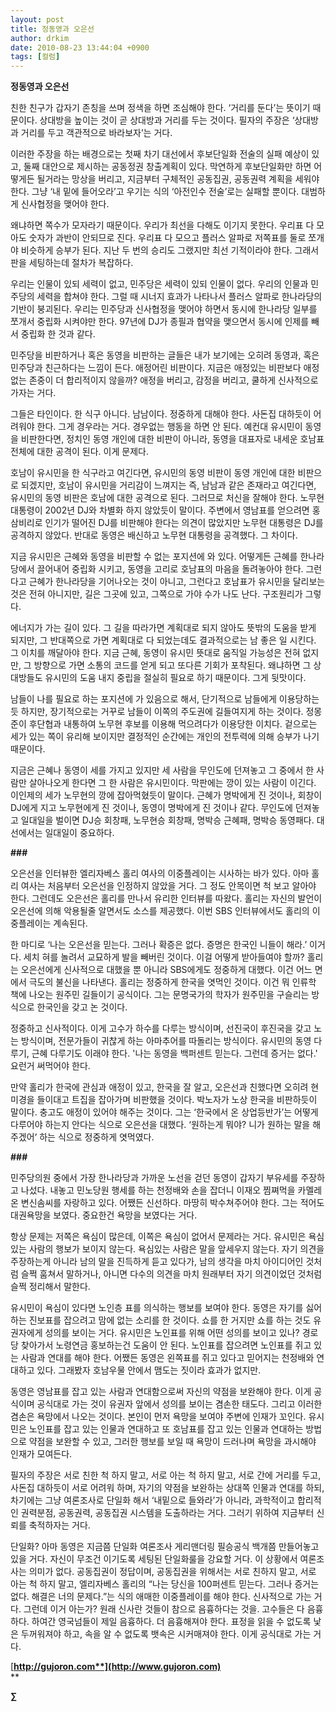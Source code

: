 ```yaml
---
layout: post
title: 정동영과 오은선
author: drkim
date: 2010-08-23 13:44:04 +0900
tags: [컬럼]
---
```

**정동영과 오은선**



친한 친구가 갑자기 존칭을 쓰며 정색을 하면 조심해야 한다. ‘거리를 둔다’는 뜻이기 때문이다. 상대방을 높이는 것이 곧 상대방과 거리를 두는 것이다. 필자의 주장은 ‘상대방과 거리를 두고 객관적으로 바라보자’는 거다. 



이러한 주장을 하는 배경으로는 첫째 차기 대선에서 후보단일화 전술의 실패 예상이 있고, 둘째 대안으로 제시하는 공동정권 창출계획이 있다. 막연하게 후보단일화만 하면 어떻게든 될거라는 망상을 버리고, 지금부터 구체적인 공동집권, 공동권력 계획을 세워야 한다. 그냥 ‘내 밑에 들어오라’고 우기는 식의 ‘아전인수 전술’로는 실패할 뿐이다. 대범하게 신사협정을 맺어야 한다.



왜냐하면 쪽수가 모자라기 때문이다. 우리가 최선을 다해도 이기지 못한다. 우리표 다 모아도 숫자가 과반이 안되므로 진다. 우리표 다 모으고 플러스 알파로 저쪽표를 둘로 쪼개야 비슷하게 승부가 된다. 지난 두 번의 승리도 그랬지만 최선 기적이라야 한다. 그래서 판을 세팅하는데 절차가 복잡하다.



우리는 인물이 있되 세력이 없고, 민주당은 세력이 있되 인물이 없다. 우리의 인물과 민주당의 세력을 합쳐야 한다. 그럴 때 시너지 효과가 나타나서 플러스 알파로 한나라당의 기반이 붕괴된다. 우리는 민주당과 신사협정을 맺어야 하면서 동시에 한나라당 일부를 쪼개서 중립화 시켜야만 한다. 97년에 DJ가 종필과 협약을 맺으면서 동시에 인제를 빼서 중립화 한 것과 같다. 



민주당을 비판하거나 혹은 동영을 비판하는 글들은 내가 보기에는 오히려 동영과, 혹은 민주당과 친근하다는 느낌이 든다. 애정어린 비판이다. 지금은 애정있는 비판보다 애정없는 존중이 더 합리적이지 않을까? 애정을 버리고, 감정을 버리고, 쿨하게 신사적으로 가자는 거다.



그들은 타인이다. 한 식구 아니다. 남남이다. 정중하게 대해야 한다. 사돈집 대하듯이 어려워야 한다. 그게 경우라는 거다. 경우없는 행동을 하면 안 된다. 예컨대 유시민이 동영을 비판한다면, 정치인 동영 개인에 대한 비판이 아니라, 동영을 대표자로 내세운 호남표 전체에 대한 공격이 된다. 이게 문제다.



호남이 유시민을 한 식구라고 여긴다면, 유시민의 동영 비판이 동영 개인에 대한 비판으로 되겠지만, 호남이 유시민을 거리감이 느껴지는 즉, 남남과 같은 존재라고 여긴다면, 유시민의 동영 비판은 호남에 대한 공격으로 된다. 그러므로 처신을 잘해야 한다. 노무현 대통령이 2002년 DJ와 차별화 하지 않았듯이 말이다. 주변에서 영남표를 얻으려면 홍삼비리로 인기가 떨어진 DJ를 비판해야 한다는 의견이 많았지만 노무현 대통령은 DJ를 공격하지 않았다. 반대로 동영은 배신하고 노무현 대통령을 공격했다. 그 차이다.



지금 유시민은 근혜와 동영을 비판할 수 없는 포지션에 와 있다. 어떻게든 근혜를 한나라당에서 끌어내어 중립화 시키고, 동영을 고리로 호남표의 마음을 돌려놓아야 한다. 그런다고 근혜가 한나라당을 기어나오는 것이 아니고, 그런다고 호남표가 유시민을 달리보는 것은 전혀 아니지만, 길은 그곳에 있고, 그쪽으로 가야 수가 나도 난다. 구조원리가 그렇다.



에너지가 가는 길이 있다. 그 길을 따라가면 계획대로 되지 않아도 뜻밖의 도움을 받게 되지만, 그 반대쪽으로 가면 계획대로 다 되었는데도 결과적으로는 남 좋은 일 시킨다. 그 이치를 깨달아야 한다. 지금 근혜, 동영이 유시민 뜻대로 움직일 가능성은 전혀 없지만, 그 방향으로 가면 소통의 코드를 얻게 되고 또다른 기회가 포착된다. 왜냐하면 그 상대방들도 유시민의 도움 내지 중립을 절실히 필요로 하기 때문이다. 그게 뒷맛이다. 



남들이 나를 필요로 하는 포지션에 가 있음으로 해서, 단기적으로 남들에게 이용당하는듯 하지만, 장기적으로는 거꾸로 남들이 이쪽의 주도권에 길들여지게 하는 것이다. 정몽준이 후단협과 내통하여 노무현 후보를 이용해 먹으려다가 이용당한 이치다. 겉으로는 세가 있는 쪽이 유리해 보이지만 결정적인 순간에는 개인의 전투력에 의해 승부가 나기 때문이다. 



지금은 근혜나 동영이 세를 가지고 있지만 세 사람을 무인도에 던져놓고 그 중에서 한 사람만 살아나오게 한다면 그 한 사람은 유시민이다. 막판에는 깡이 있는 사람이 이긴다. 이인제의 세가 노무현의 깡에 잡아먹혔듯이 말이다. 근혜가 명박에게 진 것이나, 회창이 DJ에게 지고 노무현에게 진 것이나, 동영이 명박에게 진 것이나 같다. 무인도에 던져놓고 일대일을 벌이면 DJ승 회창패, 노무현승 회창패, 명박승 근혜패, 명박승 동영패다. 대선에서는 일대일이 중요하다. 



**###**



오은선을 인터뷰한 엘리자베스 홀리 여사의 이중플레이는 시사하는 바가 있다. 아마 홀리 여사는 처음부터 오은선을 인정하지 않았을 거다. 그 정도 안목이면 척 보고 알아야 한다. 그런데도 오은선은 홀리를 만나서 유리한 인터뷰를 따왔다. 홀리는 자신의 발언이 오은선에 의해 악용될줄 알면서도 소스를 제공했다. 이번 SBS 인터뷰에서도 홀리의 이중플레이는 계속된다. 



한 마디로 ‘나는 오은선을 믿는다. 그러나 확증은 없다. 증명은 한국인 니들이 해라.’ 이거다. 세치 혀를 놀려서 교묘하게 발을 빼버린 것이다. 이걸 어떻게 받아들여야 할까? 홀리는 오은선에게 신사적으로 대했을 뿐 아니라 SBS에게도 정중하게 대했다. 이건 어느 면에서 극도의 불신을 나타낸다. 홀리는 정중하게 한국을 엿먹인 것이다. 이건 뭐 인류학 책에 나오는 원주민 길들이기 공식이다. 그는 문명국가의 학자가 원주민을 구슬리는 방식으로 한국인을 갖고 논 것이다.



정중하고 신사적이다. 이게 고수가 하수를 다루는 방식이며, 선진국이 후진국을 갖고 노는 방식이며, 전문가들이 귀찮게 하는 아마추어를 따돌리는 방식이다. 유시민의 동영 다루기, 근혜 다루기도 이래야 한다. '나는 동영을 백퍼센트 믿는다. 그런데 증거는 없다.' 요런거 써먹어야 한다.



만약 홀리가 한국에 관심과 애정이 있고, 한국을 잘 알고, 오은선과 친했다면 오히려 현미경을 들이대고 트집을 잡아가며 비판했을 것이다. 박노자가 노상 한국을 비판하듯이 말이다. 충고도 애정이 있어야 해주는 것이다. 그는 ‘한국에서 온 상업등반가’는 어떻게 다루어야 하는지 안다는 식으로 오은선을 대했다. ‘원하는게 뭐야? 니가 원하는 말을 해주겠어’ 하는 식으로 정중하게 엿먹였다.



**###**



민주당의원 중에서 가장 한나라당과 가까운 노선을 걷던 동영이 갑자기 부유세를 주장하고 나섰다. 내놓고 민노당원 행세를 하는 천정배와 손을 잡더니 이재오 찜쪄먹을 카멜레온 변신솜씨를 자랑하고 있다. 어쨌든 신선하다. 마땅히 박수쳐주어야 한다. 그는 적어도 대권욕망을 보였다. 중요한건 욕망을 보였다는 거다. 



항상 문제는 저쪽은 욕심이 많은데, 이쪽은 욕심이 없어서 문제라는 거다. 유시민은 욕심있는 사람의 행보가 보이지 않는다. 욕심있는 사람은 말을 앞세우지 않는다. 자기 의견을 주장하는게 아니라 남의 말을 진득하게 듣고 있다가, 남의 생각을 마치 아이디어인 것처럼 슬쩍 훔쳐서 말하거나, 아니면 다수의 의견을 마치 원래부터 자기 의견이었던 것처럼 슬쩍 정리해서 말한다.



유시민이 욕심이 있다면 노인층 표를 의식하는 행보를 보여야 한다. 동영은 자기를 싫어하는 진보표를 잡으려고 맘에 없는 소리를 한 것이다. 쇼를 한 거지만 쇼를 하는 것도 유권자에게 성의를 보이는 거다. 유시민은 노인표를 위해 어떤 성의를 보이고 있나? 경로당 찾아가서 노령연금 홍보하는건 도움이 안 된다. 노인표를 잡으려면 노인표를 쥐고 있는 사람과 연대를 해야 한다. 어쨌든 동영은 왼쪽표를 쥐고 있다고 믿어지는 천정배와 연대하고 있다. 그래봤자 호남우물 안에서 맴도는 짓이라 효과가 없지만. 



동영은 영남표를 잡고 있는 사람과 연대함으로써 자신의 약점을 보완해야 한다. 이게 공식이며 공식대로 가는 것이 유권자 앞에서 성의를 보이는 겸손한 태도다. 그리고 이러한 겸손은 욕망에서 나오는 것이다. 본인이 먼저 욕망을 보여야 주변에 인재가 꼬인다. 유시민은 노인표를 잡고 있는 인물과 연대하고 또 호남표를 잡고 있는 인물과 연대하는 방법으로 약점을 보완할 수 있고, 그러한 행보를 보일 때 욕망이 드러나며 욕망을 과시해야 인재가 모여든다. 



필자의 주장은 서로 친한 척 하지 말고, 서로 아는 척 하지 말고, 서로 간에 거리를 두고, 사돈집 대하듯이 서로 어려워 하며, 자기의 약점을 보완하는 상대쪽 인물과 연대를 하되, 차기에는 그냥 여론조사로 단일화 해서 ‘내밑으로 들와라’가 아니라, 과학적이고 합리적인 권력분점, 공동권력, 공동집권 시스템을 도출하라는 거다. 그러기 위하여 지금부터 신뢰를 축적하자는 거다.



단일화? 아마 동영은 지금쯤 단일화 여론조사 게리맨더링 필승공식 백개쯤 만들어놓고 있을 거다. 자신이 무조건 이기도록 세팅된 단일화룰을 강요할 거다. 이 상황에서 여론조사는 의미가 없다. 공동집권이 정답이며, 공동집권을 위해서는 서로 친하지 말고, 서로 아는 척 하지 말고, 엘리자베스 홀리의 “나는 당신을 100퍼센트 믿는다. 그러나 증거는 없다. 해결은 너의 문제다.”는 식의 애매한 이중플레이를 해야 한다. 신사적으로 가는 거다. 그런데 이거 아는가? 원래 신사란 것들이 참으로 음흉하다는 것을. 고수들은 다 음흉하다. 하여간 영국넘들이 제일 음흉하다. 더 음흉해져야 한다. 표정을 읽을 수 없도록 낯은 두꺼워져야 하고, 속을 알 수 없도록 뱃속은 시커매져야 한다. 이게 공식대로 가는 거다.











[**http://gujoron.com**](http://www.gujoron.com)**  
** 

**∑**